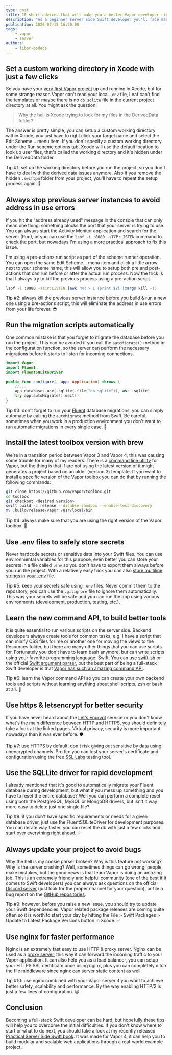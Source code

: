 ```yaml
---
type: post
title: 10 short advices that will make you a better Vapor developer right away
description: "As a beginner server side Swift developer you'll face many obstackles. I'll show you how to avoid the most common ones."
publication: 2020-07-15 16:20:00
tags: 
    - vapor
    - server
authors:
    - tibor-bodecs
---
```


## Set a custom working directory in Xcode with just a few clicks

So you have your [very first Vapor project](https://theswiftdev.com/beginners-guide-to-server-side-swift-using-vapor-4/) up and running in Xcode, but for some strange reason Vapor can't read your local `.env` file, Leaf can't find the templates or maybe there is no `db.sqlite` file in the current project directory at all. You might ask the question:

> Why the hell is Xcode trying to look for my files in the DerivedData folder?

The answer is pretty simple, you can setup a custom working directory within Xcode, you just have to right click your target name and select the Edit Scheme... menu item. If you don't specify a custom working directory under the Run scheme options tab, Xcode will use the default location to look up user files, that's called the working directory and it's hidden under the DerivedData folder.

Tip #1: set up the working directory before you run the project, so you don't have to deal with the derived data issues anymore. Also if you remove the hidden `.swiftpm` folder from your project, you'll have to repeat the setup process again. 💪

## Always stop previous server instances to avoid address in use errors

If you hit the "address already used" message in the console that can only mean one thing: something blocks the port that your server is trying to use. You can always start the Activity Monitor application and search for the server (Run), or you can use the `lsof -i :8080 -sTCP:LISTEN` command to check the port, but nowadays I'm using a more practical approach to fix this issue.

I'm using a pre-actions run script as part of the scheme runner operation. You can open the same Edit Scheme... menu item and click a little arrow next to your scheme name, this will allow you to setup both pre and post-actions that can run before or after the actual run process. Now the trick is that I always try to kill the previous process using a pre-action script.

```sh
lsof -i :8080 -sTCP:LISTEN |awk 'NR > 1 {print $2}'|xargs kill -15
```

Tip #2: always kill the previous server instance before you build & run a new one using a pre-actions script, this will eliminate the address in use errors from your life forever. 😎

## Run the migration scripts automatically

One common mistake is that you forget to migrate the database before you run the project. This can be avoided if you call the `autoMigrate()` method in the configuration function, so the server can perform the necessary migrations before it starts to listen for incoming connections.

```swift
import Vapor
import Fluent
import FluentSQLiteDriver

public func configure(_ app: Application) throws {
    //...
    app.databases.use(.sqlite(.file("db.sqlite")), as: .sqlite)
    try app.autoMigrate().wait()
}
```

Tip #3: don't forget to run your [Fluent](https://theswiftdev.com/get-started-with-the-fluent-orm-framework-in-vapor-4/) database migrations, you can simply automate by calling the `autoMigrate` method from Swift. Be careful, sometimes when you work in a production environment you don't want to run automatic migrations in every single case. 🙈

## Install the latest toolbox version with brew

We're in a transition period between Vapor 3 and Vapor 4, this was causing some trouble for many of my readers. There is a [command line utility](https://docs.vapor.codes/4.0/install/macos/) for Vapor, but the thing is that if are not using the latest version of it might generates a project based on an older (version 3) template. If you want to install a specific version of the Vapor toolbox you can do that by running the following commands:

```sh
git clone https://github.com/vapor/toolbox.git
cd toolbox
git checkout <desired version>
swift build -c release --disable-sandbox --enable-test-discovery
mv .build/release/vapor /usr/local/bin
```

Tip #4: always make sure that you are using the right version of the Vapor toolbox. 🔨

## Use .env files to safely store secrets

Never hardcode secrets or sensitive data into your Swift files. You can use environmental variables for this purpose, even better you can store your secrets in a file called `.env` so you don't have to export them always before you run the project. With a relatively easy trick you can also [store multiline strings in your .env](https://theswiftdev.com/how-to-store-keys-in-env-files/) file.

Tip #5: keep your secrets safe using `.env` files. Never commit them to the repository, you can use the `.gitignore` file to ignore them automatically. This way your secrets will be safe and you can run the app using various environments (development, production, testing, etc.).

## Learn the new command API, to build better tools

It is quite essential to run various scripts on the server side. Backend developers always create tools for common tasks, e.g. I have a script that can minify CSS files for me or another one for moving the views to the Resources folder, but there are many other things that you can use scripts for. Fortunately you don't have to learn bash anymore, but can write scripts using your favorite programming language: Swift. You can use [swift-sh](https://github.com/mxcl/swift-sh) or the official [Swift argument parser](https://github.com/apple/swift-argument-parser), but the best part of being a full-stack Swift developer is that [Vapor has such an amazing command API](https://theswiftdev.com/how-to-write-swift-scripts-using-the-new-command-api-in-vapor-4/).

Tip #6: learn the Vapor command API so you can create your own backend tools and scripts without learning anything about shell scripts, zsh or bash at all. 🐚

## Use https & letsencrypt for better security

If you have never heard about the [Let's Encrypt](https://letsencrypt.org/) service or you don't know what's the main [difference between HTTP and HTTPS](https://www.cloudflare.com/learning/ssl/why-is-http-not-secure/), you should definitely take a look at the linked pages. Virtual privacy, security is more important nowadays than it was ever before. 🛡

Tip #7: use HTTPS by default, don't risk giving out sensitive by data using unencrypted channels. Pro tip: you can test your server's certificate and configuration using the free [SSL Labs](https://www.ssllabs.com/ssltest/) testing tool.

## Use the SQLLite driver for rapid development

I already mentioned that it's good to automatically migrate your Fluent database during development, but what if you mess up something and you have to reset the entire database? Well you can perform a complete reset using both the PostgreSQL, MySQL or MongoDB drivers, but isn't it way more easy to delete just one single file?

Tip #8: if you don't have specific requirements or needs for a given database driver, just use the FluentSQLiteDriver for development purposes. You can iterate way faster, you can reset the db with just a few clicks and start over everything right ahead. 💡

## Always update your project to avoid bugs

Why the hell is my cookie parser broken? Why is this feature not working? Why is the server crashing? Well, sometimes things can go wrong, people make mistakes, but the good news is that team Vapor is doing an amazing job. This is an extremely friendly and helpful community (one of the best if it comes to Swift developers) you can always ask questions on the official [Discord server](https://discord.com/invite/vapor) (just look for the proper channel for your question), or file a bug report on the [GitHub repositories](https://github.com/vapor).

Tip #9: however, before you raise a new issue, you should try to update your Swift dependencies. Vapor related package releases are coming quite often so it is worth to start your day by hitting the File > Swift Packages > Update to Latest Package Versions button in Xcode. ✅

## Use nginx for faster performance

Nginx is an extremely fast easy to use HTTP & proxy server. Nginx can be used as a [proxy server](https://docs.vapor.codes/4.0/deploy/nginx/), this way it can forward the incoming traffic to your Vapor application. It can also help you as a load balancer, you can setup your HTTPS SSL certificate once using nginx, plus you can completely ditch the file middleware since nginx can server static content as well.

Tip #10: use nginx combined with your Vapor server if you want to achieve better safety, scalability and performance. By the way enabling HTTP/2 is just a few lines of configuration. 😉

## Conclusion

Becoming a full-stack Swift developer can be hard, but hopefully these tips will help you to overcome the initial difficulties. If you don't know where to start or what to do next, you should take a look at my recently released [Practical Server Side Swift book](https://gumroad.com/l/practical-server-side-swift). It was made for Vapor 4, it can help you to build modular and scalable web applications through a real-world example project.

